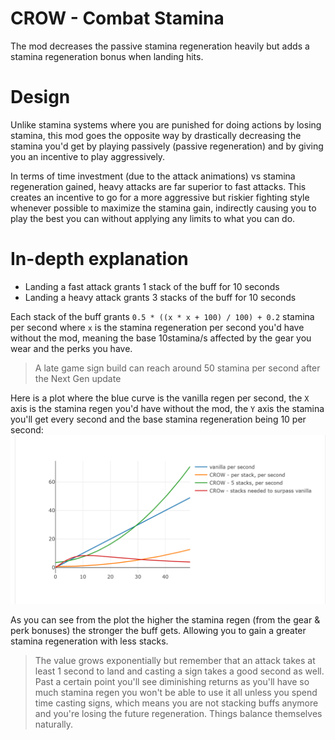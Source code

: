 # CROW - Combat Stamina
The mod decreases the passive stamina regeneration heavily but adds a stamina
regeneration bonus when landing hits.

# Design

Unlike stamina systems where you are punished for doing actions by losing stamina,
this mod goes the opposite way by drastically decreasing the stamina you'd get
by playing passively (passive regeneration) and by giving you an incentive to play
aggressively.

In terms of time investment (due to the attack animations) vs stamina regeneration
gained, heavy attacks are far superior to fast attacks. This creates an incentive
to go for a more aggressive but riskier fighting style whenever possible to maximize
the stamina gain, indirectly causing you to play the best you can without applying
any limits to what you can do.

# In-depth explanation

- Landing a fast attack grants 1 stack of the buff for 10 seconds
- Landing a heavy attack grants 3 stacks of the buff for 10 seconds

Each stack of the buff grants `0.5 * ((x * x + 100) / 100) + 0.2` stamina per second
where `x` is the stamina regeneration per second you'd have without the mod, meaning
the base 10stamina/s affected by the gear you wear and the perks you have.

> A late game sign build can reach around 50 stamina per second after the Next Gen update

Here is a plot where the blue curve is the vanilla regen per second, the `X` axis
is the stamina regen you'd have without the mod, the `Y` axis the stamina you'll get
every second and the base stamina regeneration being 10 per second:
![plot](regen-plot.png)

As you can see from the plot the higher the stamina regen (from the gear & perk bonuses)
the stronger the buff gets. Allowing you to gain a greater stamina regeneration
with less stacks.

> The value grows exponentially but remember that an attack takes at least 1 second
> to land and casting a sign takes a good second as well. Past a certain point
> you'll see diminishing returns as you'll have so much stamina regen you won't
> be able to use it all unless you spend time casting signs, which means you are
> not stacking buffs anymore and you're losing the future regeneration. Things
> balance themselves naturally.